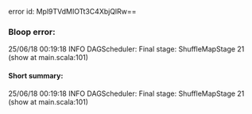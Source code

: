 error id: Mpl9TVdMIOTt3C4XbjQlRw==
### Bloop error:

25/06/18 00:19:18 INFO DAGScheduler: Final stage: ShuffleMapStage 21 (show at main.scala:101)
#### Short summary: 

25/06/18 00:19:18 INFO DAGScheduler: Final stage: ShuffleMapStage 21 (show at main.scala:101)